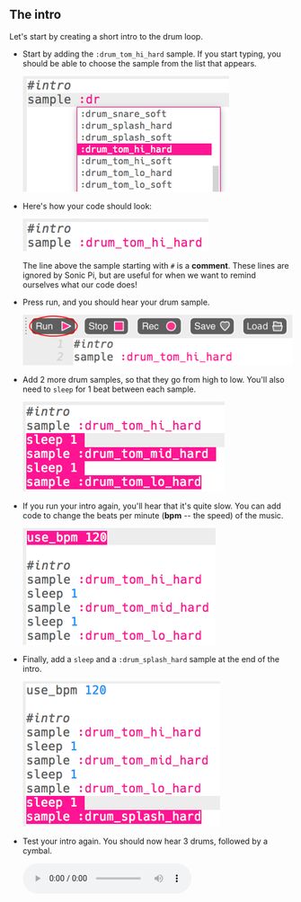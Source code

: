 ## The intro
Let's start by creating a short intro to the drum loop.

+ Start by adding the `:drum_tom_hi_hard` sample. If you start typing, you should be able to choose the sample from the list that appears.

    ![screenshot](images/drum-sample-help.png)

+ Here's how your code should look:

    ![screenshot](images/drum-intro-1.png)

    The line above the sample starting with `#` is a __comment__. These lines are ignored by Sonic Pi, but are useful for when we want to remind ourselves what our code does!

+ Press run, and you should hear your drum sample.

    ![screenshot](images/drum-run.png)

+ Add 2 more drum samples, so that they go from high to low. You'll also need to `sleep` for 1 beat between each sample.

    ![screenshot](images/drum-intro-2.png)

+ If you run your intro again, you'll hear that it's quite slow. You can add code to change the beats per minute (__bpm__ -- the speed) of the music.

    ![screenshot](images/drum-bpm.png)

+ Finally, add a `sleep` and a `:drum_splash_hard` sample at the end of the intro.

    ![screenshot](images/drum-intro-splash.png)

+ Test your intro again. You should now hear 3 drums, followed by a cymbal.

    <div id="audio-preview" class="pdf-hidden">
    <audio controls preload>
      <source src="sounds/drums-intro.mp3" type="audio/mpeg">
    Your browser does not support the <code>audio</code> element.
    </audio>
    </div>
